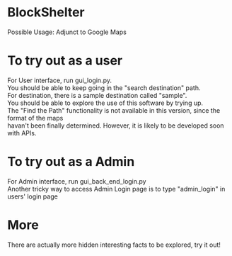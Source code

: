 # BlockShelter    
       
Possible Usage: Adjunct to Google Maps     
      
# To try out as a user    
For User interface, run gui_login.py.      
You should be able to keep going in the "search destination" path.    
For destination, there is a sample destination called "sample".     
You should be able to explore the use of this software by trying up.   
The "Find the Path" functionality is not available in this version, since the format of the maps    
havan't been finally determined. However, it is likely to be developed soon with APIs.    
        
# To try out as a Admin    
For Admin interface, run gui_back_end_login.py   
Another tricky way to access Admin Login page is to type "admin_login" in users' login page   
      
# More
There are actually more hidden interesting facts to be explored, try it out!     
       

